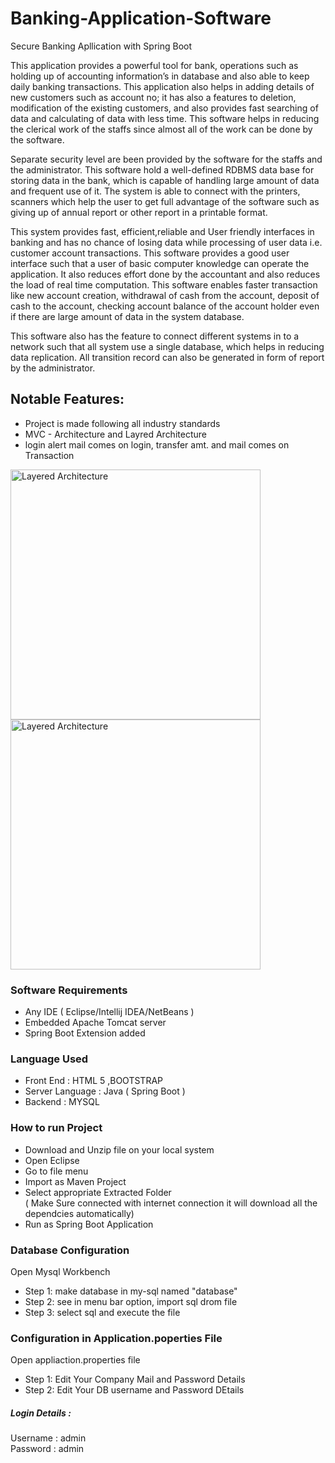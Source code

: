 # Banking-Application-Software
Secure Banking Apllication with Spring Boot

This application provides a powerful tool for bank, operations such as holding up of accounting information’s in database and also able to keep daily banking transactions. This application also helps in adding details of new customers such as account no; it has also a features to deletion, modification of the existing customers, and also provides fast searching of data and calculating of data with less time. This software helps in reducing the clerical work of the staffs since almost all of the work can be done by the software.

Separate security level are been provided by the software for the staffs and the administrator. This software hold a well-defined RDBMS data base for storing data in the bank, which is capable of handling large amount of data and frequent use of it. The system is able to connect with the printers, scanners which help the user to get full advantage of the software such as giving up of annual report or other report in a printable format.

This system provides fast, efficient,reliable and User friendly interfaces in banking and has no chance of losing data while processing of user data i.e. customer account transactions. This software provides a good user interface such that a user of basic computer knowledge can operate the application. It also reduces effort done by the accountant and also reduces the load of real time computation. This software enables faster transaction like new account creation, withdrawal of cash from the account, deposit of cash to the account, checking account balance of the account holder even if there are large amount of data in the system database.

This software also has the feature to connect different systems in to a network such that all system use a single database, which helps in reducing data replication. All transition record can also be generated in form of report by the administrator.

<h2>Notable Features:</h2>
<ul>
  <li>Project is made following all industry standards</li>
  <li>MVC - Architecture and Layred Architecture </li>
  <li>login alert mail comes on login, transfer amt. and mail comes on Transaction</li>
</ul>

<img src="https://miro.medium.com/max/940/1*DPWDR7j5lMdgXWjspe-LpA.png" alt="Layered Architecture" height="400" width="400"></img>
<img src="https://herbertograca.files.wordpress.com/2017/07/2010s-layered-architecture.png" alt="Layered Architecture" height="400" width="400"></img>

<h3>Software Requirements</h3>
<ul>
<li>Any IDE ( Eclipse/Intellij IDEA/NetBeans )</li>
<li>Embedded Apache Tomcat server</li>
<li>Spring Boot Extension added</li>
</ul>

<h3>Language Used</h3>
<ul>
<li>Front End : HTML 5 ,BOOTSTRAP</li>
<li>Server Language : Java ( Spring Boot )</li>
<li>Backend : MYSQL</li>
</ul>
<h3>How to run Project</h3>
<ul>
<li>Download and Unzip file on your local system</li>
<li>Open Eclipse </li>
<li>Go to file menu</li>
<li>Import as Maven Project</li>
<li>Select appropriate Extracted Folder</li>
( Make Sure connected with internet connection it will download all the dependcies automatically)
<li>Run as Spring Boot Application</li>
</ul>

<h3>Database Configuration</h3>
Open Mysql Workbench
<ul>
<li>Step 1: make database in my-sql named "database"</li>
<li>Step 2: see in menu bar option, import sql drom file</li>
<li>Step 3: select sql and execute the file </li>
</ul>

<h3>Configuration in Application.poperties File</h3>
Open appliaction.properties file
<ul>
<li>Step 1: Edit Your Company Mail and Password Details</li>
<li>Step 2: Edit Your DB username and Password DEtails</li>
</ul>
<h5>Login Details :</h5>
Username : admin<br>
Password : admin
